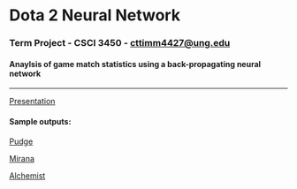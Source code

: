 # Dota 2 Neural Network
### Term Project - CSCI 3450 - cttimm4427@ung.edu
#### Anaylsis of game match statistics using a back-propagating neural network
---

[Presentation](https://prezi.com/s9_rpnywxfb1/present/?auth_key=4v968uh&follow=o8tgwlhu_7dy&kw=present-s9_rpnywxfb1&rc=ref-158339460)
#### Sample outputs:
[Pudge](https://github.com/cttimm/d2nn/blob/master/src/sample_pudge)

[Mirana](https://github.com/cttimm/d2nn/blob/master/src/sample_pa)

[Alchemist](https://github.com/cttimm/d2nn/blob/master/src/sample_alch)
